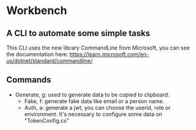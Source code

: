 # Workbench

## A CLI to automate some simple tasks

This CLI uses the new library CommandLine from Microsoft, you can see the documentation here: https://learn.microsoft.com/en-us/dotnet/standard/commandline/

## Commands

 * Generate, g: used to generate data to be copied to clipboard.
    * Fake, f:  generate fake data like email or a person name.
    * Auth, a:  generate a jwt, you can choose the userid, role or environment. It's necessary to configure some data on "TokenConfig.cs"


